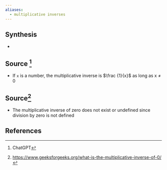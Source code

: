 ```yaml
---
aliases:
  - multiplicative inverses
---
```

## Synthesis
- 
## Source [^1]
- If `x` is a number, the multiplicative inverse is $\frac {1}{x}$ as long as x $\ne$ 0

## Source[^2]
- The multiplicative inverse of zero does not exist or undefined since division by zero is not defined
## References

[^1]: ChatGPT
[^2]: https://www.geeksforgeeks.org/what-is-the-multiplicative-inverse-of-0/
